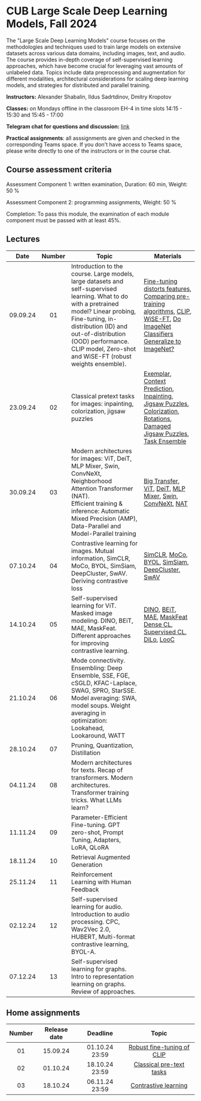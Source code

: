 # CUB Large Scale Deep Learning Models, Fall 2024

The "Large Scale Deep Learning Models" course focuses on the methodologies and techniques used to train large models on extensive datasets across various data domains, including images, text, and audio. The course provides in-depth coverage of self-supervised learning approaches, which have become crucial for leveraging vast amounts of unlabeled data. Topics include data preprocessing and augmentation for different modalities, architectural considerations for scaling deep learning models, and strategies for distributed and parallel training.

**Instructors:** Alexander Shabalin, Ildus Sadrtdinov, Dmitry Kropotov

**Classes:** on Mondays offline in the classroom EH-4 in time slots 14:15 - 15:30 and 15:45 - 17:00

**Telegram chat for questions and discussion:** [link](https://t.me/+jKSAP9vmxPo3NDFi)

**Practical assignments**: all asssignments are given and checked in the corresponding Teams space. If you don't have access to Teams space, please write directly to one of the instructors or in the course chat.

## Course assessment criteria

Assessment Component 1: written examination, Duration: 60 min, Weight: 50 %

Assessment Component 2: programming assignments, Weight: 50 %

Completion: To pass this module, the examination of each module component must be passed with at least
45%.

## Lectures

| Date | Number | Topic | Materials |
| :---: | :---: | --- | --- |
| 09.09.24  | 01  | Introduction to the course. Large models, large datasets and self-supervised learning. What to do with a pretrained model? Linear probing, Fine-tuning, in-distribution (ID) and out-of-distribution (OOD) performance. CLIP model, Zero-shot and WiSE-FT (robust weights ensemble). |  [Fine-tuning distorts features](https://arxiv.org/pdf/2202.10054), [Comparing pre-training algorithms](https://arxiv.org/pdf/2103.14005), [CLIP](https://arxiv.org/pdf/2103.00020), [WiSE-FT](https://arxiv.org/pdf/2109.01903), [Do ImageNet Classifiers Generalize to ImageNet?](https://arxiv.org/pdf/1902.10811)  |
| 23.09.24  | 02  | Classical pretext tasks for images: inpainting, colorization, jigsaw puzzles   |  [Exemplar](https://arxiv.org/abs/1406.6909), [Context Prediction](https://arxiv.org/abs/1505.05192), [Inpainting](https://arxiv.org/abs/1604.07379), [Jigsaw Puzzles](https://arxiv.org/abs/1603.09246), [Colorization](https://arxiv.org/abs/1603.08511), [Rotations](https://arxiv.org/abs/1803.07728), [Damaged Jigsaw Puzzles](https://arxiv.org/abs/1802.01880), [Task Ensemble](https://arxiv.org/abs/1708.07860) |
| 30.09.24  | 03  | Modern architectures for images: ViT, DeiT, MLP Mixer, Swin, ConvNeXt, Neighborhood Attention Transformer (NAT). <br> Efficient training & inference: Automatic Mixed Precision (AMP), Data-Parallel and Model-Parallel training | [Big Transfer](https://arxiv.org/pdf/1912.11370), [ViT](https://arxiv.org/abs/2010.11929), [DeiT](https://arxiv.org/abs/2012.12877), [MLP Mixer](https://arxiv.org/pdf/2105.01601), [Swin](https://arxiv.org/pdf/2103.14030), [ConvNeXt](https://arxiv.org/abs/2201.03545), [NAT](https://arxiv.org/abs/2204.07143) |
| 07.10.24  | 04  | Contrastive learning for images. Mutual information, SimCLR, MoCo, BYOL, SimSiam, DeepCluster, SwAV. Deriving contrastive loss | [SimCLR](https://arxiv.org/pdf/2002.05709.pdf), [MoCo](https://arxiv.org/pdf/1911.05722.pdf), [BYOL](https://arxiv.org/pdf/2006.07733.pdf), [SimSiam](https://arxiv.org/pdf/2011.10566.pdf), [DeepCluster](https://arxiv.org/pdf/1807.05520.pdf), [SwAV](https://arxiv.org/pdf/2006.09882.pdf) |
| 14.10.24  | 05  | Self-supervised learning for ViT. Masked image modeling. DINO, BEiT, MAE, MaskFeat. Different approaches for improving contrastive learning.  | [DINO](https://arxiv.org/pdf/2104.14294.pdf), [BEiT](https://arxiv.org/pdf/2106.08254.pdf), [MAE](https://arxiv.org/pdf/2111.06377.pdf), [MaskFeat](https://openaccess.thecvf.com/content/CVPR2022/papers/Wei_Masked_Feature_Prediction_for_Self-Supervised_Visual_Pre-Training_CVPR_2022_paper.pdf) <br> [Dense CL](https://arxiv.org/pdf/2011.09157.pdf), [Supervised CL](https://arxiv.org/pdf/2004.11362.pdf), [DiLo](https://arxiv.org/pdf/2004.06638.pdf), [LooC](https://arxiv.org/pdf/2008.05659.pdf) | 
| 21.10.24  | 06  | Mode connectivity. Ensembling: Deep Ensemble, SSE, FGE, cSGLD, KFAC-Laplace, SWAG, SPRO, StarSSE. Model averaging: SWA, model soups. Weight averaging in optimization: Lookahead, Lookaround, WATT |  |
| 28.10.24  | 07  | Pruning, Quantization, Distillation |  |
| 04.11.24  | 08  | Modern architectures for texts. Recap of transformers. Modern architectures. Transformer training tricks. What LLMs learn? |  |
| 11.11.24  | 09  | Parameter-Efficient Fine-tuning. GPT zero-shot, Prompt Tuning, Adapters, LoRA, QLoRA |  |
| 18.11.24  | 10  | Retrieval Augmented Generation |  |
| 25.11.24  | 11  | Reinforcement Learning with Human Feedback |  |
| 02.12.24  | 12  | Self-supervised learning for audio. Introduction to audio processing. CPC, Wav2Vec 2.0, HUBERT, Multi-format contrastive learning, BYOL-A. |  |
| 07.12.24  | 13  | Self-supervised learning for graphs. Intro to representation learning on graphs. Review of approaches. |  |

## Home assignments

| Number | Release date | Deadline | Topic |
| :---: | :---: | :---: | :---: |
| 01 | 15.09.24 | 01.10.24 23:59 | [Robust fine-tuning of CLIP](https://github.com/isadrtdinov/lsdl-cub/blob/main/week01-finetune/homework/homework-week01.ipynb) |
| 02 | 01.10.24 | 18.10.24 23:59 | [Classical pre-text tasks](https://github.com/isadrtdinov/lsdl-cub/blob/main/week02-pretext/homework.md) |
| 03 | 18.10.24 | 06.11.24 23:59 | [Contrastive learning](https://github.com/isadrtdinov/lsdl-cub/blob/main/week04-contrastive/homework/homework-week04.ipynb) |
